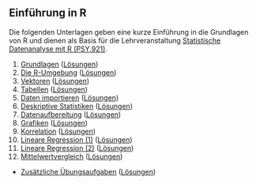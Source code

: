 ## Einführung in R

Die folgenden Unterlagen geben eine kurze Einführung in die Grundlagen von R und dienen als Basis für die Lehrveranstaltung [Statistische Datenanalyse mit R (PSY.921)](https://online.uni-graz.at/kfu_online/pl/ui/$ctx/wbLv.wbShowLVDetail?pStpSpNr=952666).

 1. [Grundlagen](https://cbrnr.quarto.pub/r-25w-01) ([Lösungen](https://cbrnr.quarto.pub/r-25w-01-solutions))
 2. [Die R-Umgebung](https://cbrnr.quarto.pub/r-25w-02) ([Lösungen](https://cbrnr.quarto.pub/r-25w-02-solutions))
 3. [Vektoren](https://cbrnr.quarto.pub/r-25w-03) ([Lösungen](https://cbrnr.quarto.pub/r-25w-03-solutions))
 4. [Tabellen](https://cbrnr.quarto.pub/r-25w-04) ([Lösungen](https://cbrnr.quarto.pub/r-25w-04-solutions))
 5. [Daten importieren]() ([Lösungen]())
 6. [Deskriptive Statistiken]() ([Lösungen]())
 7. [Datenaufbereitung]() ([Lösungen]())
 8. [Grafiken]() ([Lösungen]())
 9. [Korrelation]() ([Lösungen]())
10. [Lineare Regression (1)]() ([Lösungen]())
11. [Lineare Regression (2)]() ([Lösungen]())
12. [Mittelwertvergleich]() ([Lösungen]())

- [Zusätzliche Übungsaufgaben]() ([Lösungen]())
